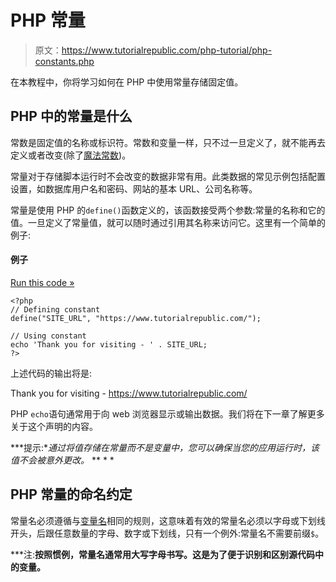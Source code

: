 # PHP 常量

> 原文：<https://www.tutorialrepublic.com/php-tutorial/php-constants.php>

在本教程中，你将学习如何在 PHP 中使用常量存储固定值。

## PHP 中的常量是什么

常数是固定值的名称或标识符。常数和变量一样，只不过一旦定义了，就不能再去定义或者改变(除了[魔法常数](php-magic-constants.php))。

常量对于存储脚本运行时不会改变的数据非常有用。此类数据的常见示例包括配置设置，如数据库用户名和密码、网站的基本 URL、公司名称等。

常量是使用 PHP 的`define()`函数定义的，该函数接受两个参数:常量的名称和它的值。一旦定义了常量值，就可以随时通过引用其名称来访问它。这里有一个简单的例子:

#### 例子

[Run this code »](../codelab.php?topic=php&file=constants "Run this code to view the output")

```
<?php
// Defining constant
define("SITE_URL", "https://www.tutorialrepublic.com/");

// Using constant
echo 'Thank you for visiting - ' . SITE_URL;
?>
```

上述代码的输出将是:

Thank you for visiting - https://www.tutorialrepublic.com/

PHP `echo`语句通常用于向 web 浏览器显示或输出数据。我们将在下一章了解更多关于这个声明的内容。

 ***提示:**通过将值存储在常量而不是变量中，您可以确保当您的应用运行时，该值不会被意外更改。*  ** * *

## PHP 常量的命名约定

常量名必须遵循与[变量名](php-variables.php#naming-conventions)相同的规则，这意味着有效的常量名必须以字母或下划线开头，后跟任意数量的字母、数字或下划线，只有一个例外:常量名不需要前缀`$`。

 ***注:**按照惯例，常量名通常用大写字母书写。这是为了便于识别和区别源代码中的变量。**